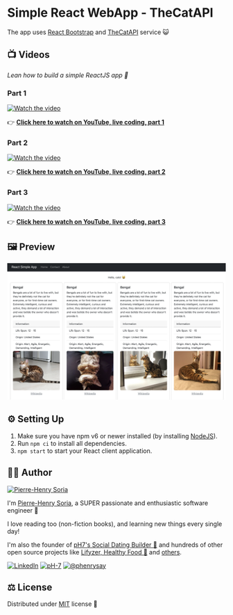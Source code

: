 # Simple React WebApp - TheCatAPI

The app uses [React Bootstrap](https://github.com/react-bootstrap/react-bootstrap) and [TheCatAPI](https://thecatapi.com) service 😺


## 📺 Videos

*Lean how to build a simple ReactJS app 🚀*

### Part 1

[![Watch the video][video1-thumbnail]](https://www.youtube.com/watch?v=kUR3XAFR3K0)

👉 **[Click here to watch on YouTube, live coding, part 1](https://www.youtube.com/watch?v=kUR3XAFR3K0)**


### Part 2

[![Watch the video][video2-thumbnail]](https://www.youtube.com/watch?v=d0IHEn5GeGU)

👉 **[Click here to watch on YouTube, live coding, part 2](https://www.youtube.com/watch?v=d0IHEn5GeGU)**


### Part 3

[![Watch the video][video3-thumbnail]](https://www.youtube.com/watch?v=e4Z5AhreKTc)

👉 **[Click here to watch on YouTube, live coding, part 3](https://www.youtube.com/watch?v=e4Z5AhreKTc)**


## 🖼 Preview

![Cat API WebApp project - Homepage example](homepage-cat-api-webapp-example.png)


## ⚙️ Setting Up

1. Make sure you have npm v6 or newer installed (by installing [NodeJS](https://nodejs.org/en/download)).
2. Run `npm ci` to install all dependencies.
3. `npm start` to start your React client application.


## 🧑‍🎨 Author

[![Pierre-Henry Soria](https://avatars.githubusercontent.com/u/1325411?s=150)](https://ph7.me 'Pierre-Henry Soria website')

I'm [Pierre-Henry Soria](https://ph7.me), a SUPER passionate and enthusiastic software engineer 🤖

I love reading too (non-fiction books), and learning new things every single day!

I'm also the founder of [pH7's Social Dating Builder 🚀](https://github.com/pH7Software/pH7-Social-Dating-CMS) and hundreds of other open source projects like [Lifyzer, Healthy Food 🍍](https://github.com/Lifyzer) and [others](https://github.com/pH-7?tab=repositories).

[![LinkedIn][linkedin-image]](https://www.linkedin.com/in/ph7enry/ "Pierre-Henry Soria - Connect on LinkedIn") [![pH-7][github-image]](https://github.com/pH-7 "Follow Me on GitHub") [![@phenrysay][twitter-image]](https://twitter.com/phenrysay "Follow Me on Twitter")


## ⚖️ License

Distributed under [MIT](https://opensource.org/licenses/MIT) license 🎉


<!-- GitHub's Markdown reference links -->
[video1-thumbnail]: https://i1.ytimg.com/vi/kUR3XAFR3K0/maxresdefault.jpg
[video2-thumbnail]: https://i1.ytimg.com/vi/d0IHEn5GeGU/maxresdefault.jpg
[video3-thumbnail]: https://i1.ytimg.com/vi/e4Z5AhreKTc/maxresdefault.jpg

[github-image]: https://img.shields.io/badge/GitHub-100000?style=for-the-badge&logo=github&logoColor=white
[twitter-image]: https://img.shields.io/badge/Twitter-1DA1F2?style=for-the-badge&logo=twitter&logoColor=white
[linkedin-image]: https://img.shields.io/badge/LinkedIn-0077B5?style=for-the-badge&logo=linkedin&logoColor=white


